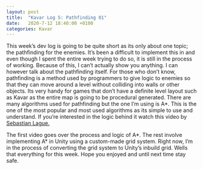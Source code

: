 ```yaml
---
layout: post
title:  "Kavar Log 5: Pathfinding 01"
date:   2020-7-12 18:40:00 +0100
categories: Kavar
---
```


This week’s dev log is going to be quite short as its only about one topic; the pathfinding for the enemies. It’s been a difficult to implement this in and even though I spent the entire week trying to do so, it is still in the process of working. Because of this, I can’t actually show you anything. I can however talk about the pathfinding itself.
For those who don’t know, pathfinding is a method used by programmers to give logic to enemies so that they can move around a level without colliding into walls or other objects. Its very handy for games that don’t have a definite level layout such as Kavar as the entire map is going to be procedural generated.
There are many algorithms used for pathfinding but the one I’m using is A*. This is the one of the most popular and most used algorithms as its simple to use and understand. 
If you’re interested in the logic behind it watch this video by <a href="https://www.youtube.com/watch?v=-L-WgKMFuhE">Sebastian Lague.</a>
<br>



The first video goes over the process and logic of A*. The rest involve implementing A* in Unity using a custom-made grid system. Right now, I’m in the process of converting the grid system to Unity’s inbuild grid.
Wells that everything for this week. Hope you enjoyed and until next time stay safe.
